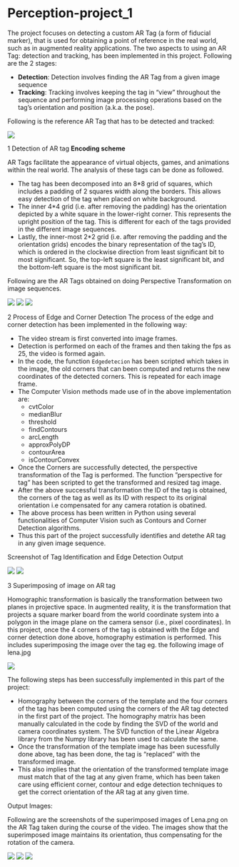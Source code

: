 # Perception-project_1
The project focuses on detecting a custom AR Tag (a form of fiducial marker), that is used for
obtaining a point of reference in the real world, such as in augmented reality applications. The two aspects
to using an AR Tag: detection and tracking, has been implemented in this project. Following are the 2
stages:
* **Detection**: Detection involves finding the AR Tag from a given image sequence
* **Tracking**: Tracking involves keeping the tag in “view” throughout the sequence and performing image
processing operations based on the tag’s orientation and position (a.k.a. the pose).

Following is the reference AR Tag that has to be detected and tracked:

![](Images/ref_marker.png)

1 Detection of AR tag
**Encoding scheme**

AR Tags facilitate the appearance of virtual objects, games, and animations within the real world.  The
analysis of these tags can be done as followed.
* The tag has been decomposed into an 8*8 grid of squares, which includes a padding of 2 squares width
along the borders.  This allows easy detection of the tag when placed on white background.
* The inner 4*4 grid (i.e.  after removing the padding) has the orientation depicted by a white square in
the lower-right corner.  This represents the upright position of the tag.  This is different for each of the
tags provided in the different image sequences.
* Lastly, the inner-most 2*2 grid (i.e.  after removing the padding and the orientation grids) encodes the
binary representation of the tag’s ID, which is ordered in the clockwise direction from least significant
bit to most significant.  So, the top-left square is the least significant bit, and the bottom-left square is
the most significant bit.

Following are the AR Tags obtained on doing Perspective Transformation on image sequences.

![](Images/Tag1.jpg)
![](Images/Tag2.jpg)
![](Images/Tag3.jpg)

2 Process of Edge and Corner Detection
The process of the edge and corner detection has been implemented in the following way:
* The video stream is first converted into image frames.
* Detection is performed on each of the frames and then taking the fps as 25, the video is formed again.
* In the code, the function `Edgedetecion` has been scripted which takes in the image, the old corners that
can been computed and returns the new coordinates of the detected corners.  This is repeated for each
image frame.
* The Computer Vision methods made use of in the above implementation are:
  - cvtColor
  - medianBlur
  - threshold
  - findContours
  - arcLength
  - approxPolyDP
  - contourArea
  - isContourConvex
* Once the Corners are successfully detected,  the perspective transformation of the Tag is performed.
The function ”perspective for tag” has been scripted to get the transformed and resized tag image.
* After the above successful transformation the ID of the tag is obtained, the corners of the tag as well
as its ID with respect to its original orientation i.e compensated for any camera rotation is obatined.
* The above process has been written in Python using several functionalities of Computer Vision such
as Contours and Corner Detection algorithms.
* Thus this part of the project successfully identifies and detethe AR tag in any given image sequence.

Screenshot of Tag Identification and Edge Detection Output

![](Images/harsh.png)
![](Images/Tag_id.png)

3 Superimposing of image on AR tag

Homographic transformation is basically the transformation between two planes in projective space.
In augmented reality, it is the transformation that projects a square marker board from the world coordinate
system into a polygon in the image plane on the camera sensor (i.e., pixel coordinates).  In this project, once
the 4 corners of the tag is obtained with the Edge and corner detection done above, homography estimation
is performed.  This includes superimposing the image over the tag eg. the following image of lena.jpg

![](Images/lena.jpg)

The following steps has been successfully implemented in this part of the project:
* Homography between the corners of the template and the four corners of the tag has been computed
using the corners of the AR tag detected in the first part of the project.  The homography matrix has
been manually calculated in the code by finding the SVD of the world and camera coordinates system.
The SVD function of the Linear Algebra library from the Numpy library has been used to calculate
the same.
* Once the transformation of the template image has been sucessfully done above, tag has been done,
the tag is “replaced” with the transformed image.
* This also implies that the orientation of the transformed template image must match that of the tag at
any given frame, which has been taken care using efficient corner, contour and edge detection techniques
to get the correct orientation of the AR tag at any given time.

Output Images:

Following are the screenshots of the superimposed images of Lena.png on the AR Tag taken during
the  course  of  the  video.   The  images  show  that  the  superimposed  image  maintains  its  orientation,  thus
compensating for the rotation of the camera.

![](Images/Orientation1.jpg)
![](Images/Orientation2.jpg)
![](Images/Orientation3.jpg)
